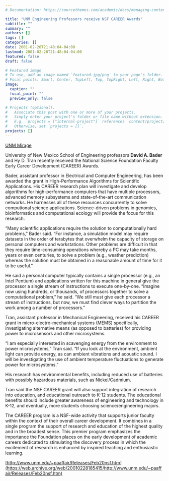```yaml
---
# Documentation: https://sourcethemes.com/academic/docs/managing-content/

title: "UNM Engineering Professors receive NSF CAREER Awards"
subtitle: ""
summary: ""
authors: []
tags: []
categories: []
date: 2001-02-20T21:48:04-04:00
lastmod: 2001-02-20T21:48:04-04:00
featured: false
draft: false

# Featured image
# To use, add an image named `featured.jpg/png` to your page's folder.
# Focal points: Smart, Center, TopLeft, Top, TopRight, Left, Right, BottomLeft, Bottom, BottomRight.
image:
  caption: ""
  focal_point: ""
  preview_only: false

# Projects (optional).
#   Associate this post with one or more of your projects.
#   Simply enter your project's folder or file name without extension.
#   E.g. `projects = ["internal-project"]` references `content/project/deep-learning/index.md`.
#   Otherwise, set `projects = []`.
projects: []
---
```


[UNM Mirage](200108-UNM-Mirage.pdf)

University of New Mexico School of Engineering professors **David A. Bader** and Hy D. Tran recently received the National Science Foundation Faculty Early Career Development (CAREER) Awards. 

Bader, assistant professor in Electrical and Computer Engineering, has been awarded the grant in High-Performance Algorithms for Scientific Applications. His CAREER research plan will investigate and develop algorithms for high-performance computers that have multiple processors, advanced memory subsystems and state-of-the-art communication networks. He harnesses all of these resources concurrently to solve computional science applications. Science-driven problems in genomics, bioinformatics and computational ecology will provide the focus for this research. 

“Many scientific applications require the solution to computationally hard problems,” Bader said. “For instance, a simulation model may require datasets in the order of terabytes that overwhelm the capacity of storage on personal computers and workstations. Other problems are difficult in that they require time-consuming operations whereby a PC may take months, years or even centuries, to solve a problem (e.g., weather prediction) whereas the solution must be obtained in a reasonable amount of time for it to be useful.” 

He said a personal computer typically contains a single processor (e.g., an Intel Pentium) and applications written for this machine in general give the processor a single stream of instructions to execute one-by-one. “Imagine now using hundreds, or thousands, of processors together to solve a computational problem,” he said. “We still must give each processor a stream of instructions, but now, we must find clever ways to partition the work among a number of processors.”

Tran, assistant professor in Mechanical Engineering, received his CAREER grant in micro-electro-mechanical systems (MEMS) specifically, investigating alternative means (as opposed to batteries) for providing power to microsensors and other microsystems. 

“I am especially interested in scavenging energy from the environment to power microsystems,” Tran said. “If you look at the environment, ambient light can provide energy, as can ambient vibrations and acoustic sound. I will be investigating the use of ambient temperature fluctuations to generate power for microsystems.” 

His research has environmental benefits, including reduced use of batteries with possibly hazardous materials, such as Nickel/Cadmium.

Tran said the NSF CAREER grant will also support integration of research into education, and educational outreach to K-12 students. The educational benefits should include greater awareness of engineering and technology in K-12, and eventually, more students choosing science/engineering majors.

The CAREER program is a NSF-wide activity that supports junior faculty within the context of their overall career development. It combines in a single program the support of research and education of the highest quality and in the broadest sense. This premier program emphasizes the importance the Foundation places on the early development of academic careers dedicated to stimulating the discovery process in which the excitement of research is enhanced by inspired teaching and enthusiastic learning.

[http://www.unm.edu/~paaffair/Releases/Feb20nsf.htm](https://web.archive.org/web/20010228185415/http://www.unm.edu/~paaffair/Releases/Feb20nsf.htm)
